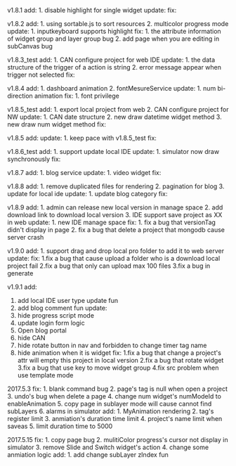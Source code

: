 v1.8.1
add:
    1. disable highlight for single widget
update:
fix:

v1.8.2
add:
    1. using sortable.js to sort resources
    2. multicolor progress mode
update:
    1. inputkeyboard supports highlight
fix:
    1. the attribute information of widget group and layer group bug 
    2. add page when you are editing in subCanvas bug

v1.8.3_test
add:
    1. CAN configure project for web IDE
update:
    1. the data structure of the trigger of a action is string
    2. error message appear when trigger not selected 
fix:

v1.8.4
add:
    1. dashboard animation
    2. fontMesureService
update:
    1. num bi-direction animation
fix:
    1. font privilege
    
v1.8.5_test
add:
    1. export local project from web
    2. CAN configure project for NW
update:
    1. CAN date structure
    2. new draw datetime widget method
    3. new draw num widget method
fix:

v1.8.5
add:
update:
    1. keep pace with v1.8.5_test
fix:

v1.8.6_test
add:
    1. support update local IDE
update:
    1. simulator now draw synchronously
fix:
    

v1.8.7
add:
    1. blog service
update:
    1. video widget
fix:

v1.8.8
add:
    1. remove duplicated files for rendering
    2. pagination for blog
    3. update for local ide
update:
    1. update blog category
fix:

v1.8.9
add:
    1. admin can release new local version in manage space
    2. add download link to download local version
    3. IDE support save project as XX in web
update:
    1. new IDE manage space
fix:
    1. fix a bug that versionTag didn't display in page
    2. fix a bug that delete a project that mongodb cause server crash
    
v1.9.0
add:
    1. support drag and drop local pro folder to add it to web server 
update:
fix:
    1.fix a bug that cause upload a folder who is a download local project fail
    2.fix a bug that only can upload max 100 files
    3.fix a bug in generate

v1.9.1
add:
   1. add local IDE user type update fun
   2. add blog comment  fun
update:
   1. hide progress script mode
   2. update login form logic
   3. Open blog portal
   4. hide CAN
   5. hide rotate button in nav and forbidden to change timer tag name
   6. hide animation when it is widget
fix:
   1.fix a bug that change a project's attr will empty this project in local version
   2.fix a bug that rotate widget
   3.fix a bug that use key to move widget group
   4.fix src problem when use template mode
   
2017.5.3 
fix:
    1. blank command bug 
    2. page's tag is null when open a project
    3. undo's bug when delete a page
    4. change num widget's numModeId to enableAnimation
    5. copy page in sublayer mode will cause cannot find subLayers
    6. alarms in simulator
add:
    1. MyAnimation rendering
    2. tag's register limit
    3. anmiation's duration time limit
    4. project's name limit when saveas
    5. limit duration time to 5000


2017.5.15
fix:
    1. copy page bug
    2. mulitiColor progress's cursor not display in simulator
    3. remove Slide and Switch widget's action
    4. change some anmiation logic
add:
    1. add change subLayer zIndex fun 